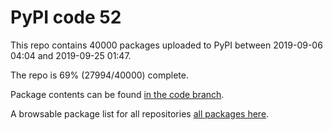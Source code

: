# PyPI code 52

This repo contains 40000 packages uploaded to PyPI between 
2019-09-06 04:04 and 2019-09-25 01:47.

The repo is 69% (27994/40000) complete.

Package contents can be found [in the code branch](https://github.com/pypi-data/pypi-mirror-52/tree/code/packages).

A browsable package list for all repositories [all packages here](https://pypi-data.github.io/website/repositories/pypi-mirror-52).


